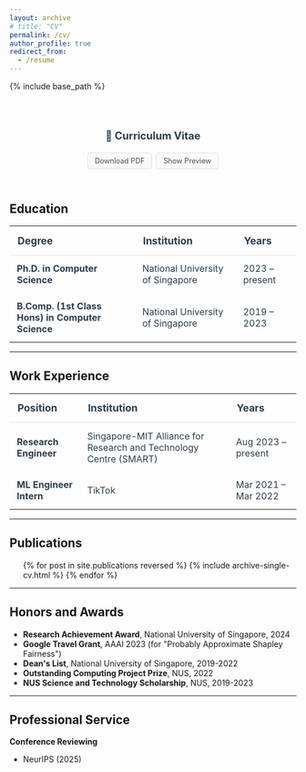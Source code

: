 ```yaml
---
layout: archive
# title: "CV"
permalink: /cv/
author_profile: true
redirect_from:
  - /resume
---
```


{% include base_path %}

<div style="text-align: center; margin: 2em 0; padding: 1em;">
  <h2 style="margin-bottom: 1em; font-size: 1.3em; color: #2c3e50;">📄 Curriculum Vitae</h2>
  <div style="display: flex; justify-content: center; gap: 0.5em; flex-wrap: wrap; margin-bottom: 1em;">
    <a href="{{ base_path }}/files/cv.pdf" 
       style="display: inline-block; padding: 6px 12px; background: #f8f9fa; color: #495057; text-decoration: none; border-radius: 4px; border: 1px solid #dee2e6; transition: all 0.2s ease; font-size: 0.9em;"
       onmouseover="this.style.background='#e9ecef'; this.style.borderColor='#adb5bd'"
       onmouseout="this.style.background='#f8f9fa'; this.style.borderColor='#dee2e6'">
      <i class="fas fa-download"></i> Download PDF
    </a>
    <a href="#" onclick="togglePreview(); return false;"
       style="display: inline-block; padding: 6px 12px; background: #f8f9fa; color: #495057; text-decoration: none; border-radius: 4px; border: 1px solid #dee2e6; transition: all 0.2s ease; font-size: 0.9em;"
       onmouseover="this.style.background='#e9ecef'; this.style.borderColor='#adb5bd'"
       onmouseout="this.style.background='#f8f9fa'; this.style.borderColor='#dee2e6'">
      <i class="fas fa-eye"></i> Show Preview
    </a>
  </div>
</div>

<div id="cv-preview" style="display: none; margin: 2em 0; text-align: center; background: #f8f9fa; padding: 1em; border-radius: 5px; border: 1px solid #dee2e6;">
  <iframe src="{{ base_path }}/files/cv.pdf" 
          style="width: 100%; height: 800px; border: 1px solid #ddd; border-radius: 3px;"
          title="CV Preview">
    <p>Your browser does not support PDFs. <a href="{{ base_path }}/files/cv.pdf">Download the PDF</a> instead.</p>
  </iframe>
</div>

<script>
function togglePreview() {
  var preview = document.getElementById('cv-preview');
  var toggleBtn = document.querySelector('a[onclick="togglePreview(); return false;"]');
  
  if (preview.style.display === 'none') {
    preview.style.display = 'block';
    toggleBtn.innerHTML = '<i class="fas fa-eye-slash"></i> Hide Preview';
  } else {
    preview.style.display = 'none';
    toggleBtn.innerHTML = '<i class="fas fa-eye"></i> Show Preview';
  }
}
</script>

## Education

<table style="width: 100%; color: #2c3e50; border-collapse: collapse; margin: 1em 0;">
  <thead>
    <tr style="border-bottom: 2px solid #ecf0f1;">
      <th style="padding: 0.8em; text-align: left; font-size: 1.1em; color: #2c3e50;">Degree</th>
      <th style="padding: 0.8em; text-align: left; font-size: 1.1em; color: #2c3e50;">Institution</th>
      <th style="padding: 0.8em; text-align: left; font-size: 1.1em; color: #2c3e50;">Years</th>
    </tr>
  </thead>
  <tbody>
    <tr>
      <td style="padding: 0.8em;"><strong>Ph.D. in Computer Science</strong></td>
      <td style="padding: 0.8em;">National University of Singapore</td>
      <td style="padding: 0.8em;">2023 – present</td>
    </tr>
    <tr>
      <td style="padding: 0.8em;"><strong>B.Comp. (1st Class Hons) in Computer Science</strong></td>
      <td style="padding: 0.8em;">National University of Singapore</td>
      <td style="padding: 0.8em;">2019 – 2023</td>
    </tr>
  </tbody>
</table>

---

## Work Experience

<table style="width: 100%; color: #2c3e50; border-collapse: collapse; margin: 1em 0;">
  <thead>
    <tr style="border-bottom: 2px solid #ecf0f1;">
      <th style="padding: 0.8em; text-align: left; font-size: 1.1em; color: #2c3e50;">Position</th>
      <th style="padding: 0.8em; text-align: left; font-size: 1.1em; color: #2c3e50;">Institution</th>
      <th style="padding: 0.8em; text-align: left; font-size: 1.1em; color: #2c3e50;">Years</th>
    </tr>
  </thead>
  <tbody>
    <tr>
      <td style="padding: 0.8em;"><strong>Research Engineer</strong></td>
      <td style="padding: 0.8em;">Singapore-MIT Alliance for Research and Technology Centre (SMART)</td>
      <td style="padding: 0.8em;">Aug 2023 – present</td>
    </tr>
    <tr>
      <td style="padding: 0.8em;"><strong>ML Engineer Intern</strong></td>
      <td style="padding: 0.8em;">TikTok</td>
      <td style="padding: 0.8em;">Mar 2021 – Mar 2022</td>
    </tr>
  </tbody>
</table>

---

## Publications

<ul>{% for post in site.publications reversed %}
  {% include archive-single-cv.html %}
{% endfor %}</ul>

---

## Honors and Awards

- **Research Achievement Award**, National University of Singapore, 2024
- **Google Travel Grant**, AAAI 2023 (for "Probably Approximate Shapley Fairness")
- **Dean's List**, National University of Singapore, 2019-2022
- **Outstanding Computing Project Prize**, NUS, 2022
- **NUS Science and Technology Scholarship**, NUS, 2019-2023

---

## Professional Service

**Conference Reviewing**
- NeurIPS (2025)


<!-- 
## Talks and Presentations

<ul>{% for post in site.talks reversed %}
  {% include archive-single-talk-cv.html  %}
{% endfor %}</ul>

--- -->
<!-- 
## Teaching Experience

<ul>{% for post in site.teaching reversed %}
  {% include archive-single-cv.html %}
{% endfor %}</ul> -->
